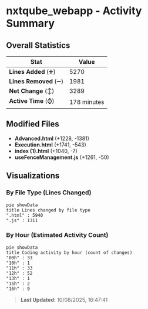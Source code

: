 # nxtqube_webapp - Activity Summary 

## Overall Statistics

| Stat                   | Value                                                             |
| ---------------------- | ----------------------------------------------------------------- |
| **Lines Added** (➕)   | 5270                                          |
| **Lines Removed** (➖) | 1981                                        |
| **Net Change** (↕)    | 3289                |
| **Active Time** (⌚)   | 178 minutes |


## Modified Files
- **Advanced.html** (+1228, -1381)
- **Execution.html** (+1741, -543)
- **index (1).html** (+1040, -7)
- **useFenceManagement.js** (+1261, -50)

## Visualizations

### By File Type (Lines Changed)

```mermaid
pie showData
title Lines changed by file type
".html" : 5940
".js" : 1311
```

### By Hour (Estimated Activity Count)

```mermaid
pie showData
title Coding activity by hour (count of changes)
"00h" : 33
"10h" : 1
"11h" : 33
"12h" : 52
"13h" : 1
"15h" : 2
"16h" : 9
```


> **Last Updated:** 10/08/2025, 16:47:41